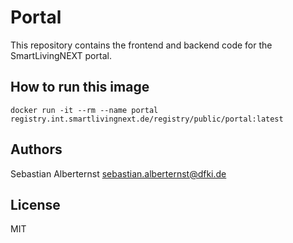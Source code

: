 #  Portal

This repository contains the frontend and backend code for the SmartLivingNEXT portal. 

## How to run this image
```shell
docker run -it --rm --name portal registry.int.smartlivingnext.de/registry/public/portal:latest
```

## Authors

Sebastian Alberternst <sebastian.alberternst@dfki.de>

## License

MIT 

